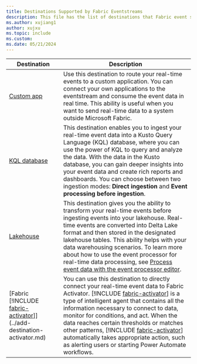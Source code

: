 ```yaml
---
title: Destinations Supported by Fabric Eventstreams
description: This file has the list of destinations that Fabric event streams support. 
ms.author: xujiang1
author: xujxu
ms.topic: include
ms.custom:
ms.date: 05/21/2024
---
```


| Destination          | Description |
| --------------- | ---------- |
| [Custom app](../add-destination-custom-app.md) | Use this destination to route your real-time events to a custom application. You can connect your own applications to the eventstream and consume the event data in real time. This ability is useful when you want to send real-time data to a system outside Microsoft Fabric.  |
| [KQL database](../add-destination-kql-database.md) | This destination enables you to ingest your real-time event data into a Kusto Query Language (KQL) database, where you can use the power of KQL to query and analyze the data. With the data in the Kusto database, you can gain deeper insights into your event data and create rich reports and dashboards. You can choose between two ingestion modes: **Direct ingestion** and **Event processing before ingestion**.|
| [Lakehouse](../add-destination-lakehouse.md) | This destination gives you the ability to transform your real-time events before ingesting events into your lakehouse. Real-time events are converted into Delta Lake format and then stored in the designated lakehouse tables. This ability helps with your data warehousing scenarios. To learn more about how to use the event processor for real-time data processing, see [Process event data with the event processor editor](../process-events-using-event-processor-editor.md).|
| [Fabric [!INCLUDE [fabric-activator](../../includes/fabric-activator.md)]](../add-destination-activator.md) |You can use this destination to directly connect your real-time event data to Fabric Activator. [!INCLUDE [fabric-activator](../../includes/fabric-activator.md)] is a type of intelligent agent that contains all the information necessary to connect to data, monitor for conditions, and act. When the data reaches certain thresholds or matches other patterns, [!INCLUDE [fabric-activator](../../includes/fabric-activator.md)] automatically takes appropriate action, such as alerting users or starting Power Automate workflows.|
